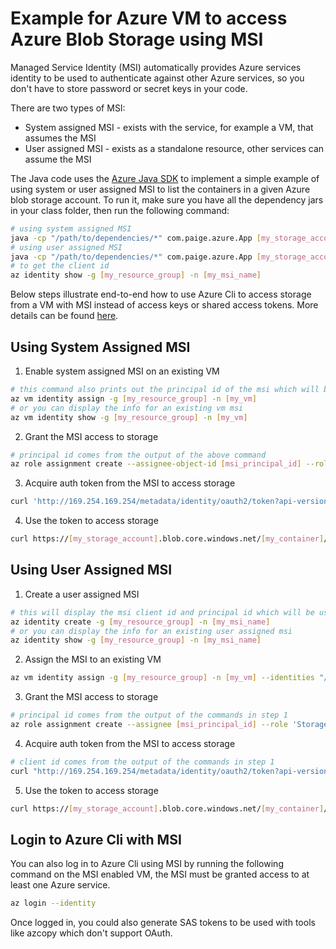 # Example for Azure VM to access Azure Blob Storage using MSI

Managed Service Identity (MSI) automatically provides Azure services identity to be used to authenticate against other Azure services, so you don't have to store password or secret keys in your code. 

There are two types of MSI: 
* System assigned MSI - exists with the service, for example a VM, that assumes the MSI
* User assigned MSI - exists as a standalone resource, other services can assume the MSI

The Java code uses the [Azure Java SDK](https://github.com/Azure/autorest-clientruntime-for-java) to implement a simple example of using system or user assigned MSI to list the containers in a given Azure blob storage account.  To run it, make sure you have all the dependency jars in your class folder, then run the following command: 

```bash
# using system assigned MSI
java -cp "/path/to/dependencies/*" com.paige.azure.App [my_storage_account]  
# using user assigned MSI
java -cp "/path/to/dependencies/*" com.paige.azure.App [my_storage_account]  [MSI_client_id]
# to get the client id 
az identity show -g [my_resource_group] -n [my_msi_name]
```

Below steps illustrate end-to-end how to use Azure Cli to access storage from a VM with MSI instead of access keys or shared access tokens. More details can be found [here](https://docs.microsoft.com/en-us/azure/active-directory/managed-service-identity/tutorial-linux-vm-access-storage).

## Using System Assigned MSI 
1. Enable system assigned MSI on an existing VM
```bash
# this command also prints out the principal id of the msi which will be used below
az vm identity assign -g [my_resource_group] -n [my_vm]
# or you can display the info for an existing vm msi
az vm identity show -g [my_resource_group] -n [my_vm]
```
2. Grant the MSI access to storage
```bash
# principal id comes from the output of the above command
az role assignment create --assignee-object-id [msi_principal_id] --role 'Storage Blob Data Reader (Preview)' --scope "/subscriptions/[my_subscription]/resourcegroups/[my_resource_group]/providers/Microsoft.Storage/storageAccounts/[my_storage_account]"
```
3. Acquire auth token from the MSI to access storage
```bash
curl 'http://169.254.169.254/metadata/identity/oauth2/token?api-version=2018-02-01&resource=https%3A%2F%2Fstorage.azure.com%2F' -H Metadata:true
```
4. Use the token to access storage
```bash
curl https://[my_storage_account].blob.core.windows.net/[my_container]/[my_file] -H "x-ms-version: 2017-11-09" -H "Authorization: Bearer [token]"
```

## Using User Assigned MSI
1. Create a user assigned MSI
```bash
# this will display the msi client id and principal id which will be used later
az identity create -g [my_resource_group] -n [my_msi_name]
# or you can display the info for an existing user assigned msi
az identity show -g [my_resource_group] -n [my_msi_name]
```
2. Assign the MSI to an existing VM
```bash
az vm identity assign -g [my_resource_group] -n [my_vm] --identities "/subscriptions/[my_subscription]/resourcegroups/[my_resource_group]/providers/Microsoft.ManagedIdentity/userAssignedIdentities/[my_msi_name]"
```
3. Grant the MSI access to storage
```bash
# principal id comes from the output of the commands in step 1
az role assignment create --assignee [msi_principal_id] --role 'Storage Blob Data Reader (Preview)' --scope "/subscriptions/[my_subscription]/resourcegroups/[my_resource_group]/providers/Microsoft.Storage/storageAccounts/[my_storage_account]"
```
4. Acquire auth token from the MSI to access storage
```bash
# client id comes from the output of the commands in step 1
curl "http://169.254.169.254/metadata/identity/oauth2/token?api-version=2018-02-01&resource=https%3A%2F%2Fstorage.azure.com%2F&client_id=[msi_client_id]" -H Metadata:true
```
5. Use the token to access storage
```bash
curl https://[my_storage_account].blob.core.windows.net/[my_container]/[my_file] -H "x-ms-version: 2017-11-09" -H "Authorization: Bearer [token]"
```

## Login to Azure Cli with MSI
You can also log in to Azure Cli using MSI by running the following command on the MSI enabled VM, the MSI must be granted access to at least one Azure service. 
```bash
az login --identity
```
Once logged in, you could also generate SAS tokens to be used with tools like azcopy which don't support OAuth.